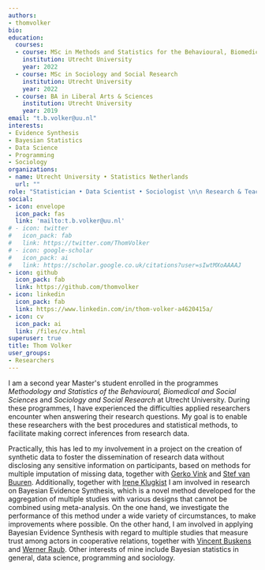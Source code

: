 ```yaml
---
authors:
- thomvolker
bio: 
education:
  courses:
  - course: MSc in Methods and Statistics for the Behavioural, Biomedical and Social Sciences
    institution: Utrecht University
    year: 2022
  - course: MSc in Sociology and Social Research
    institution: Utrecht University
    year: 2022
  - course: BA in Liberal Arts & Sciences
    institution: Utrecht University
    year: 2019
email: "t.b.volker@uu.nl"
interests:
- Evidence Synthesis
- Bayesian Statistics
- Data Science
- Programming
- Sociology
organizations:
- name: Utrecht University • Statistics Netherlands
  url: ""
role: "Statistician • Data Scientist • Sociologist \n\n Research & Teaching Assistant"
social:
- icon: envelope
  icon_pack: fas
  link: 'mailto:t.b.volker@uu.nl'
# - icon: twitter
#   icon_pack: fab
#   link: https://twitter.com/ThomVolker
# - icon: google-scholar
#   icon_pack: ai
#   link: https://scholar.google.co.uk/citations?user=sIwtMXoAAAAJ
- icon: github
  icon_pack: fab
  link: https://github.com/thomvolker
- icon: linkedin
  icon_pack: fab
  link: https://www.linkedin.com/in/thom-volker-a4620415a/
- icon: cv
  icon_pack: ai
  link: /files/cv.html
superuser: true
title: Thom Volker
user_groups:
- Researchers
---
```


I am a second year Master's student enrolled in the programmes *Methodology and Statistics of the Behavioural, Biomedical and Social Sciences* and *Sociology and Social Research* at Utrecht University. During these programmes, I have experienced the difficulties applied researchers encounter when answering their research questions. My goal is to enable these researchers with the best procedures and statistical methods, to facilitate making correct inferences from research data. 

Practically, this has led to my involvement in a project on the creation of synthetic data to foster the dissemination of research data without disclosing any sensitive information on participants, based on methods for multiple imputation of missing data, together with [Gerko Vink](https://gerkovink.com) and [Stef van Buuren](https://stefvanbuuren.name). Additionally, together with [Irene Klugkist](https://www.uu.nl/staff/iklugkist) I am involved in research on Bayesian Evidence Synthesis, which is a novel method developed for the aggregation of multiple studies with various designs that cannot be combined using meta-analysis. On the one hand, we investigate the performance of this method under a wide variety of circumstances, to make improvements where possible. On the other hand, I am involved in applying Bayesian Evidence Synthesis with regard to multiple studies that measure trust among actors in cooperative relations, together with [Vincent Buskens](https://www.uu.nl/staff/vbuskens) and [Werner Raub](https://www.uu.nl/staff/wraub#). Other interests of mine include Bayesian statistics in general, data science, programming and sociology. 





